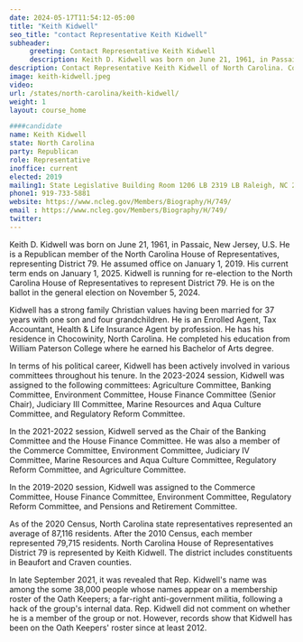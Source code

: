 ```yaml
---
date: 2024-05-17T11:54:12-05:00
title: "Keith Kidwell"
seo_title: "contact Representative Keith Kidwell"
subheader:
     greeting: Contact Representative Keith Kidwell
     description: Keith D. Kidwell was born on June 21, 1961, in Passaic, New Jersey, U.S. He is a Republican member of the North Carolina House of Representatives, representing District 79. He assumed office on January 1, 2019. His current term ends on January 1, 2025.
description: Contact Representative Keith Kidwell of North Carolina. Contact information for Keith Kidwell includes email address, phone number, and mailing address.
image: keith-kidwell.jpeg
video:
url: /states/north-carolina/keith-kidwell/
weight: 1
layout: course_home

####candidate
name: Keith Kidwell
state: North Carolina
party: Republican
role: Representative
inoffice: current
elected: 2019
mailing1: State Legislative Building Room 1206 LB 2319 LB Raleigh, NC 27601-1096
phone1: 919-733-5881
website: https://www.ncleg.gov/Members/Biography/H/749/
email : https://www.ncleg.gov/Members/Biography/H/749/
twitter: 
---
```

Keith D. Kidwell was born on June 21, 1961, in Passaic, New Jersey, U.S. He is a Republican member of the North Carolina House of Representatives, representing District 79. He assumed office on January 1, 2019. His current term ends on January 1, 2025. Kidwell is running for re-election to the North Carolina House of Representatives to represent District 79. He is on the ballot in the general election on November 5, 2024.

Kidwell has a strong family Christian values having been married for 37 years with one son and four grandchildren. He is an Enrolled Agent, Tax Accountant, Health & Life Insurance Agent by profession. He has his residence in Chocowinity, North Carolina. He completed his education from William Paterson College where he earned his Bachelor of Arts degree.

In terms of his political career, Kidwell has been actively involved in various committees throughout his tenure. In the 2023-2024 session, Kidwell was assigned to the following committees: Agriculture Committee, Banking Committee, Environment Committee, House Finance Committee (Senior Chair), Judiciary III Committee, Marine Resources and Aqua Culture Committee, and Regulatory Reform Committee.

In the 2021-2022 session, Kidwell served as the Chair of the Banking Committee and the House Finance Committee. He was also a member of the Commerce Committee, Environment Committee, Judiciary IV Committee, Marine Resources and Aqua Culture Committee, Regulatory Reform Committee, and Agriculture Committee.

In the 2019-2020 session, Kidwell was assigned to the Commerce Committee, House Finance Committee, Environment Committee, Regulatory Reform Committee, and Pensions and Retirement Committee.

As of the 2020 Census, North Carolina state representatives represented an average of 87,116 residents. After the 2010 Census, each member represented 79,715 residents. North Carolina House of Representatives District 79 is represented by Keith Kidwell. The district includes constituents in Beaufort and Craven counties.

In late September 2021, it was revealed that Rep. Kidwell's name was among the some 38,000 people whose names appear on a membership roster of the Oath Keepers; a far-right anti-government militia, following a hack of the group's internal data. Rep. Kidwell did not comment on whether he is a member of the group or not. However, records show that Kidwell has been on the Oath Keepers' roster since at least 2012.

